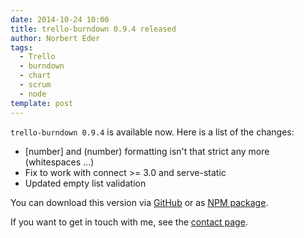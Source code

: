 ```yaml
---
date: 2014-10-24 10:00
title: trello-burndown 0.9.4 released
author: Norbert Eder
tags: 
  - Trello
  - burndown
  - chart
  - scrum
  - node
template: post
---
```


`trello-burndown 0.9.4` is available now. Here is a list of the changes:

* [number] and (number) formatting isn't that strict any more (whitespaces ...)
* Fix to work with connect >= 3.0 and serve-static
* Updated empty list validation

You can download this version via [GitHub](https://github.com/devtyr/trello-burndown/releases/tag/v0.9.4 "trello-burndown 0.9.4 on GitHub") or as [NPM package](https://npmjs.org/package/trello-burndown "trello-burndown NPM package").

If you want to get in touch with me, see the [contact page](http://devtyr.com/contact.html "DevTyr Contact"). 